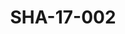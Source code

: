 ---
pid: SHA-17-002
title: SHA-17-002
language: en
collection: Sharhabil Ahmed
original_label: 
rights: Sharhabil Ahmed
location_of_original: Sharhabil Ahmed
photographer_or_studio: Studio Jack Kuwait
scanned_from: photograph 11.9 by 16.8
_date: '1964'
location: Kuwait
description: Two Kuwaiti officials
additional_notes: 
permission_display: 'yes'
on_server: 'no'
on_website: 'no'
permalink: /archive/en/sha-17-002.html
layout: photo-page
---